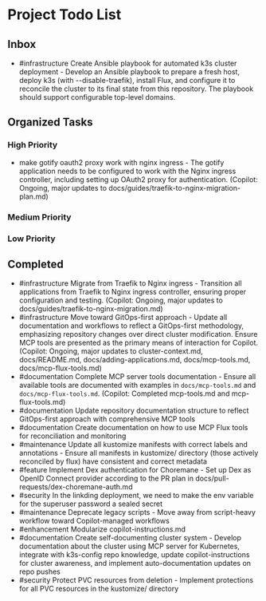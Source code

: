 # Project Todo List

## Inbox
<!-- Add new tasks here for Copilot to organize -->
- #infrastructure Create Ansible playbook for automated k3s cluster deployment - Develop an Ansible playbook to prepare a fresh host, deploy k3s (with --disable-traefik), install Flux, and configure it to reconcile the cluster to its final state from this repository. The playbook should support configurable top-level domains.

## Organized Tasks
<!-- Copilot will maintain this section -->

### High Priority
<!-- Critical bugs and important features -->
- make gotify oauth2 proxy work with nginx ingress - The gotify application needs to be configured to work with the Nginx ingress controller, including setting up OAuth2 proxy for authentication. (Copilot: Ongoing, major updates to docs/guides/traefik-to-nginx-migration-plan.md)

### Medium Priority
<!-- Enhancements and improvements -->


### Low Priority
<!-- Nice-to-haves and maintenance tasks -->

<!-- ## In Progress -->
<!-- Tasks currently being worked on -->

## Completed
<!-- Finished tasks -->
- #infrastructure Migrate from Traefik to Nginx ingress - Transition all applications from Traefik to Nginx ingress controller, ensuring proper configuration and testing. (Copilot: Ongoing, major updates to docs/guides/traefik-to-nginx-migration.md)
- #infrastructure Move toward GitOps-first approach - Update all documentation and workflows to reflect a GitOps-first methodology, emphasizing repository changes over direct cluster modification. Ensure MCP tools are presented as the primary means of interaction for Copilot. (Copilot: Ongoing, major updates to cluster-context.md, docs/README.md, docs/adding-applications.md, docs/mcp-tools.md, docs/mcp-flux-tools.md)
- #documentation Complete MCP server tools documentation - Ensure all available tools are documented with examples in `docs/mcp-tools.md` and `docs/mcp-flux-tools.md`. (Copilot: Completed mcp-tools.md and mcp-flux-tools.md)
- #documentation Update repository documentation structure to reflect GitOps-first approach with comprehensive MCP tools
- #documentation Create documentation on how to use MCP Flux tools for reconciliation and monitoring
- #maintenance Update all kustomize manifests with correct labels and annotations - Ensure all manifests in kustomize/ directory (those actively reconciled by flux) have consistent and correct metadata
- #feature Implement Dex authentication for Choremane - Set up Dex as OpenID Connect provider according to the PR plan in docs/pull-requests/dex-choremane-auth.md
- #security In the linkding deployment, we need to make the env variable for the superuser password a sealed secret
- #maintenance Deprecate legacy scripts - Move away from script-heavy workflow toward Copilot-managed workflows
- #enhancement Modularize copilot-instructions.md
- #documentation Create self-documenting cluster system - Develop documentation about the cluster using MCP server for Kubernetes, integrate with k3s-config repo knowledge, update copilot-instructions for cluster awareness, and implement auto-documentation updates on repo pushes
- #security Protect PVC resources from deletion - Implement protections for all PVC resources in the kustomize/ directory
